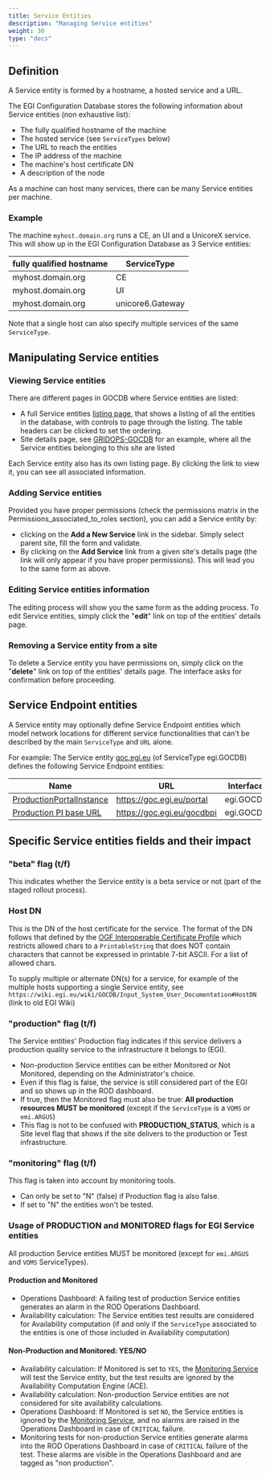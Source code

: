 ```yaml
---
title: Service Entities
description: "Managing Service entities"
weight: 30
type: "docs"
---
```


## Definition

A Service entity is formed by a hostname, a hosted service and a URL.

The EGI Configuration Database stores the following information about Service
entities (non exhaustive list):

- The fully qualified hostname of the machine
- The hosted service (see `ServiceTypes` below)
- The URL to reach the entities
- The IP address of the machine
- The machine's host certificate DN
- A description of the node

As a machine can host many services, there can be many Service entities per
machine.

### Example

The machine `myhost.domain.org` runs a CE, an UI and a UnicoreX service. This
will show up in the EGI Configuration Database as 3 Service entities:

| fully qualified hostname | ServiceType      |
| ------------------------ | ---------------- |
| myhost.domain.org        | CE               |
| myhost.domain.org        | UI               |
| myhost.domain.org        | unicore6.Gateway |

Note that a single host can also specify multiple services of the same
`ServiceType`.

## Manipulating Service entities

### Viewing Service entities

There are different pages in GOCDB where Service entities are listed:

- A full Service entities
  [listing page](https://goc.egi.eu/portal/index.php?Page_Type=Services), that
  shows a listing of all the entities in the database, with controls to page
  through the listing. The table headers can be clicked to set the ordering.
- Site details page, see
  [GRIDOPS-GOCDB](https://goc.egi.eu/portal/index.php?Page_Type=Site&id=335) for
  an example, where all the Service entities belonging to this site are listed

Each Service entity also has its own listing page. By clicking the link to view
it, you can see all associated information.

### Adding Service entities

Provided you have proper permissions (check the permissions matrix in the
Permissions_associated_to_roles section), you can add a Service entity by:

- clicking on the **Add a New Service** link in the sidebar. Simply select
  parent site, fill the form and validate.
- By clicking on the **Add Service** link from a given site's details page (the
  link will only appear if you have proper permissions). This will lead you to
  the same form as above.

### Editing Service entities information

The editing process will show you the same form as the adding process. To edit
Service entities, simply click the "**edit**" link on top of the entities'
details page.

### Removing a Service entity from a site

To delete a Service entity you have permissions on, simply click on the
"**delete**" link on top of the entities' details page. The interface asks for
confirmation before proceeding.

## Service Endpoint entities

A Service entity may optionally define Service Endpoint entities which model
network locations for different service functionalities that can't be described
by the main `ServiceType` and `URL` alone.

For example: The Service entity
[goc.egi.eu](https://goc.egi.eu/portal/index.php?Page_Type=Service&id=4180) (of
ServiceType egi.GOCDB) defines the following Service Endpoint entities:

| Name                                                                                                    | URL                        | Interface Name   |
| ------------------------------------------------------------------------------------------------------- | -------------------------- | ---------------- |
| [ProductionPortalInstance](https://goc.egi.eu/portal/index.php?Page_Type=View_Service_Endpoint&id=6313) | https://goc.egi.eu/portal  | egi.GOCDB.Portal |
| [Production PI base URL](https://goc.egi.eu/portal/index.php?Page_Type=View_Service_Endpoint&id=6314)   | https://goc.egi.eu/gocdbpi | egi.GOCDB.PI     |

## Specific Service entities fields and their impact

### "beta" flag (t/f)

This indicates whether the Service entity is a beta service or not (part of the
staged rollout process).

### Host DN

This is the DN of the host certificate for the service. The format of the DN
follows that defined by the
[OGF Interoperable Certificate Profile](https://www.ogf.org/documents/GFD.225.pdf)
which restricts allowed chars to a `PrintableString` that does NOT contain
characters that cannot be expressed in printable 7-bit ASCII. For a list of
allowed chars.

To supply multiple or alternate DN(s) for a service, for example of the multiple
hosts supporting a single Service entity, see
`https://wiki.egi.eu/wiki/GOCDB/Input_System_User_Documentation#HostDN` (link to
old EGI Wiki)

### "production" flag (t/f)

The Service entities' Production flag indicates if this service delivers a
production quality service to the infrastructure it belongs to (EGI).

- Non-production Service entities can be either Monitored or Not Monitored,
  depending on the Administrator's choice.
- Even if this flag is false, the service is still considered part of the EGI
  and so shows up in the ROD dashboard.
- If true, then the Monitored flag must also be true: **All production resources
  MUST be monitored** (except if the `ServiceType` is a `VOMS` or `emi.ARGUS`)
- This flag is not to be confused with **PRODUCTION_STATUS**, which is a Site
  level flag that shows if the site delivers to the production or Test
  infrastructure.

### "monitoring" flag (t/f)

This flag is taken into account by monitoring tools.

- Can only be set to "N" (false) if Production flag is also false.
- If set to "N" the entities won't be tested.

### Usage of PRODUCTION and MONITORED flags for EGI Service entities

All production Service entities MUST be monitored (except for `emi.ARGUS` and
`VOMS` ServiceTypes).

#### Production and Monitored

- Operations Dashboard: A failing test of production Service entities generates
  an alarm in the ROD Operations Dashboard.
- Availability calculation: The Service entities test results are considered for
  Availability computation (if and only if the `ServiceType` associated to the
  entities is one of those included in Availability computation)

#### Non-Production and Monitored: YES/NO

- Availability calculation: If Monitored is set to `YES`, the
  [Monitoring Service](../../monitoring) will test the Service entity, but the
  test results are ignored by the Availability Computation Engine (ACE).
- Availability calculation: Non-production Service entities are not considered
  for site availability calculations.
- Operations Dashboard: If Monitored is set `NO`, the Service entities is
  ignored by the [Monitoring Service](../../monitoring), and no alarms are
  raised in the Operations Dashboard in case of `CRITICAL` failure.
- Monitoring tests for non-production Service entities generate alarms into the
  ROD Operations Dashboard in case of `CRITICAL` failure of the test. These
  alarms are visible in the Operations Dashboard and are tagged as "non
  production".
